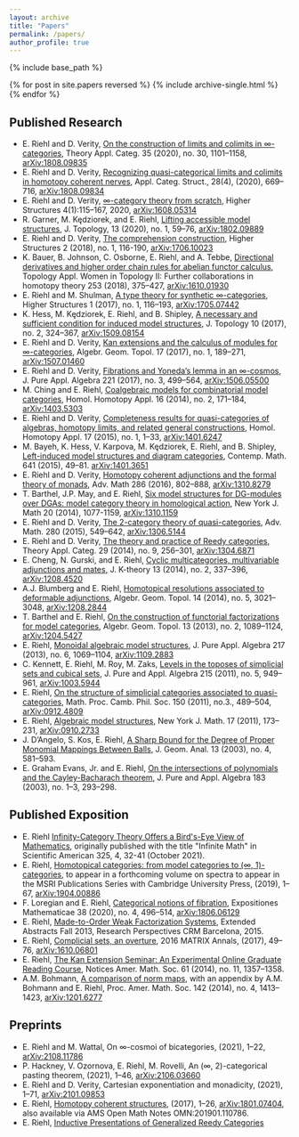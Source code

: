 ```yaml
---
layout: archive
title: "Papers"
permalink: /papers/
author_profile: true
---
```


{% include base_path %}

{% for post in site.papers reversed %}
  {% include archive-single.html %}
{% endfor %}

## Published Research

* E. Riehl and D. Verity, [On the construction of limits and colimits in &infin;-categories](https://emilyriehl.github.io/files/construction.pdf), Theory Appl. Categ. 35 (2020), no. 30, 1101–1158, [arXiv:1808.09835](https://arxiv.org/abs/1808.09835)
* E. Riehl and D. Verity, [Recognizing quasi-categorical limits and colimits in homotopy coherent nerves](https://emilyriehl.github.io/files/recognizing.pdf), Appl. Categ. Struct., 28(4), (2020), 669–716, [arXiv:1808.09834](https://arxiv.org/abs/1808.09834)
* E. Riehl and D. Verity, [&infin;-category theory from scratch](https://emilyriehl.github.io/files/scratch.pdf), Higher Structures 4(1):115–167, 2020, [arXiv:1608.05314](http://arxiv.org/abs/1608.05314)
* R. Garner, M. Kędziorek, and E. Riehl, [Lifting accessible model structures](https://emilyriehl.github.io/files/lifting.pdf), J. Topology, 13 (2020), no. 1, 59–76, [arXiv:1802.09889](https://arxiv.org/abs/1802.09889)
* E. Riehl and D. Verity, [The comprehension construction](https://emilyriehl.github.io/files/comprehension.pdf), Higher Structures 2 (2018), no. 1, 116-190, [arXiv:1706.10023](http://arxiv.org/abs/1706.10023)
* K. Bauer, B. Johnson, C. Osborne, E. Riehl, and A. Tebbe, [Directional derivatives and higher order chain rules for abelian functor calculus](https://emilyriehl.github.io/files/BJORT.pdf), Topology Appl. Women in Topology II: Further collaborations in homotopy theory 253 (2018), 375–427, [arXiv:1610.01930](https://arxiv.org/abs/1610.01930)
* E. Riehl and M. Shulman, [A type theory for synthetic &infin;-categories](https://emilyriehl.github.io/files/synthetic.pdf), Higher Structures 1 (2017), no. 1, 116–193, [arXiv:1705.07442](http://arxiv.org/abs/1705.07442)
* K. Hess, M. Kędziorek, E. Riehl, and B. Shipley, [A necessary and sufficient condition for induced model structures](https://emilyriehl.github.io/files/acyclicity.pdf), J. Topology 10 (2017), no. 2, 324–367, [arXiv:1509.08154](http://arxiv.org/abs/1509.08154)
* E. Riehl and D. Verity, [Kan extensions and the calculus of modules for ∞-categories](https://emilyriehl.github.io/files/equipment.pdf), Algebr. Geom. Topol. 17 (2017), no. 1, 189–271, [arXiv:1507.01460](http://arxiv.org/abs/1507.0146)
* E. Riehl and D. Verity, [Fibrations and Yoneda’s lemma in an ∞-cosmos](https://emilyriehl.github.io/files/yoneda.pdf), J. Pure Appl. Algebra 221 (2017), no. 3, 499–564, [arXiv:1506.05500](http://arxiv.org/abs/1506.05500)
* M. Ching and E. Riehl, [Coalgebraic models for combinatorial model categories](https://emilyriehl.github.io/files/coalgebraic.pdf), Homol. Homotopy Appl. 16 (2014), no. 2, 171–184, [arXiv:1403.5303](http://arxiv.org/abs/1403.5303)
* E. Riehl and D. Verity, [Completeness results for quasi-categories of algebras, homotopy limits, and related general constructions](https://emilyriehl.github.io/files/completeness.pdf), Homol. Homotopy Appl. 17 (2015), no. 1, 1–33, [arXiv:1401.6247](http://arxiv.org/abs/1401.6247)
* M. Bayeh, K. Hess, V. Karpova, M. Kędziorek, E. Riehl, and B. Shipley, [Left-induced model structures and diagram categories](https://emilyriehl.github.io/files/left-induced.pdf), Contemp. Math. 641 (2015), 49–81. [arXiv:1401.3651](http://arxiv.org/abs/1401.3651)
* E. Riehl and D. Verity, [Homotopy coherent adjunctions and the formal theory of monads](https://emilyriehl.github.io/files/adjunctions.pdf), Adv. Math 286 (2016), 802–888, [arXiv:1310.8279](http://arxiv.org/abs/1310.8279)
* T. Barthel, J.P. May, and E. Riehl, [Six model structures for DG-modules over DGAs: model category theory in homological action](https://emilyriehl.github.io/files/six.pdf), New York J. Math 20 (2014), 1077-1159, [arXiv:1310.1159](http://arxiv.org/abs/1310.1159)
* E. Riehl and D. Verity, [The 2-category theory of quasi-categories](https://emilyriehl.github.io/files/foundations.pdf), Adv. Math. 280 (2015), 549–642, [arXiv:1306.5144](http://arxiv.org/abs/1306.5144)
* E. Riehl and D. Verity, [The theory and practice of Reedy categories](https://emilyriehl.github.io/files/reedy.pdf), Theory Appl. Categ. 29 (2014), no. 9, 256–301, [arXiv:1304.6871](http://arxiv.org/abs/1304.6871)
* E. Cheng, N. Gurski, and E. Riehl, [Cyclic multicategories, multivariable adjunctions and mates](https://emilyriehl.github.io/files/mates.pdf), J. K-theory 13 (2014), no. 2, 337–396, [arXiv:1208.4520](http://arxiv.org/abs/1208.4520)
* A.J. Blumberg and E. Riehl, [Homotopical resolutions associated to deformable adjunctions](https://emilyriehl.github.io/files/resolutions.pdf), Algebr. Geom. Topol. 14 (2014), no. 5, 3021–3048, [arXiv:1208.2844](http://arxiv.org/abs/1208.2844)
* T. Barthel and E. Riehl, [On the construction of functorial factorizations for model categories](https://emilyriehl.github.io/files/hmodel.pdf), Algebr. Geom. Topol. 13 (2013), no. 2, 1089–1124, [arXiv:1204.5427](http://arxiv.org/abs/1204.5427)
* E. Riehl, [Monoidal algebraic model structures](https://emilyriehl.github.io/files/monoidal.pdf), J. Pure Appl. Algebra 217 (2013), no. 6, 1069–1104, [arXiv:1109.2883](http://arxiv.org/abs/1109.2883)
* C. Kennett, E. Riehl, M. Roy, M. Zaks, [Levels in the toposes of simplicial sets and cubical sets](https://emilyriehl.github.io/files/levels.pdf), J. Pure and Appl. Algebra 215 (2011), no. 5, 949–961, [arXiv:1003.5944](http://arxiv.org/abs/1003.5944)
* E. Riehl, [On the structure of simplicial categories associated to quasi-categories](https://emilyriehl.github.io/files/necklace.pdf), Math. Proc. Camb. Phil. Soc. 150 (2011), no.3., 489–504, [arXiv:0912.4809](http://arxiv.org/abs/0912.4809)
* E. Riehl, [Algebraic model structures](https://emilyriehl.github.io/files/algebraic.pdf), New York J. Math. 17 (2011), 173–231, [arXiv:0910.2733](http://arxiv.org/abs/0910.2733)
* J. D’Angelo, S. Kos, E. Riehl, [A Sharp Bound for the Degree of Proper Monomial Mappings Between Balls](https://emilyriehl.github.io/files/sharp-bound.pdf), J. Geom. Anal. 13 (2003), no. 4, 581–593.
* E. Graham Evans, Jr. and E. Riehl, [On the intersections of polynomials and the Cayley-Bacharach theorem](https://emilyriehl.github.io/files/cayley-bacharach.pdf), J. Pure and Appl. Algebra 183 (2003), no. 1–3, 293–298.

## Published Exposition
* E. Riehl [Infinity-Category Theory Offers a Bird's-Eye View of Mathematics](https://www.scientificamerican.com/article/infinity-category-theory-offers-a-birds-eye-view-of-mathematics/), originally published with the title "Infinite Math" in Scientific American 325, 4, 32-41 (October 2021).
* E. Riehl, [Homotopical categories: from model categories to (&infin;, 1)-categories](https://emilyriehl.github.io/files/homotopical.pdf), to appear in a forthcoming volume on spectra to appear in the MSRI Publications Series with Cambridge University Press, (2019), 1–67, [arXiv:1904.00886](https://arxiv.org/abs/1904.00886)
* F. Loregian and E. Riehl, [Categorical notions of fibration](https://emilyriehl.github.io/files/fibrations.pdf), Expositiones Mathematicae 38 (2020), no. 4, 496–514, [arXiv:1806.06129](https://arxiv.org/abs/1806.06129)
* E. Riehl, [Made-to-Order Weak Factorization Systems](https://emilyriehl.github.io/files/made-to-order-crm.pdf), Extended Abstracts Fall 2013, Research Perspectives CRM Barcelona, 2015.
* E. Riehl, [Complicial sets, an overture](https://emilyriehl.github.io/files/complicial.pdf), 2016 MATRIX Annals, (2017), 49–76, [arXiv:1610.06801](https://arxiv.org/abs/1610.06801)
* E. Riehl, [The Kan Extension Seminar: An Experimental Online Graduate Reading Course](https://emilyriehl.github.io/files/kan-extension-seminar.pdf), Notices Amer. Math. Soc. 61 (2014), no. 11, 1357–1358.
* A.M. Bohmann, [A comparison of norm maps](https://emilyriehl.github.io/files/norms.pdf), with an appendix by A.M. Bohmann and E. Riehl, Proc. Amer. Math. Soc. 142 (2014), no. 4, 1413–1423, [arXiv:1201.6277](http://arxiv.org/abs/1201.6277)

## Preprints
* E. Riehl and M. Wattal, On &infin;-cosmoi of bicategories, (2021), 1–22, [arXiv:2108.11786](https://arxiv.org/abs/2108.11786)
* P. Hackney, V. Ozornova, E. Riehl, M. Rovelli, An (&infin;, 2)-categorical pasting theorem, (2021), 1–46, [arXiv:2106.03660](https://arxiv.org/abs/2106.03660)
* E. Riehl and D. Verity, Cartesian exponentiation and monadicity, (2021), 1–71, [arXiv:2101.09853](https://arxiv.org/abs/2101.09853)
* E. Riehl, [Homotopy coherent structures](https://emilyriehl.github.io/files/coherent-structures.pdf), (2017), 1–26, [arXiv:1801.07404](https://arxiv.org/abs/1801.07404), also available via AMS Open Math Notes OMN:201901.110786.
* E. Riehl, [Inductive Presentations of Generalized Reedy Categories](https://emilyriehl.github.io/files/generalized-reedy.pdf)
